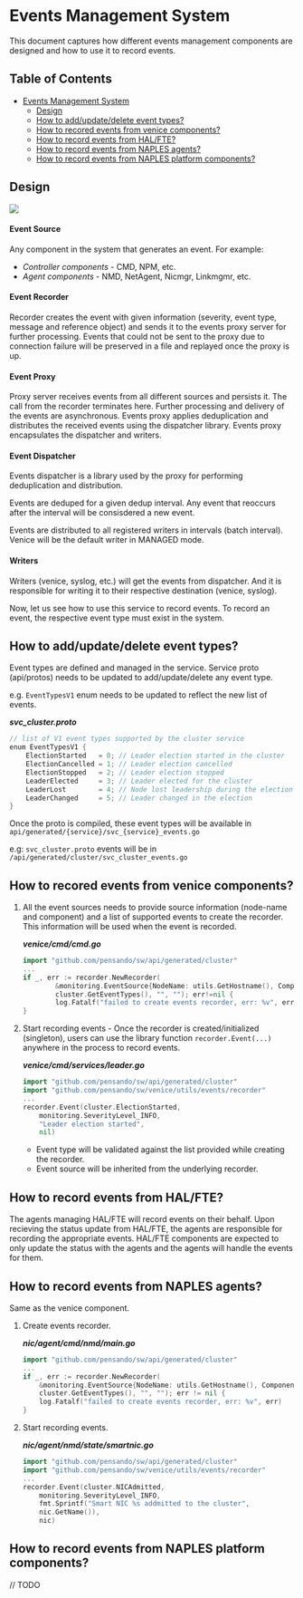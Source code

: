 # Events Management System
This document captures how different events management components are designed and how to use it to record events.

Table of Contents
-----------------
* [Events Management System](#events-management-system)
  * [Design](#design)
  * [How to add/update/delete event types?](#how-to-addupdatedelete-event-types)
  * [How to recored events from venice components?](#how-to-recored-events-from-venice-components)
  * [How to record events from HAL/FTE?](#how-to-record-events-from-halfte)
  * [How to record events from NAPLES agents?](#how-to-record-events-from-naples-agents)
  * [How to record events from NAPLES platform components?](#how-to-record-events-from-naples-platform-components)

## Design
![](https://drive.google.com/uc?id=13XX4KYNDeryxA6P6agUKz_YQkfF41Tso)

#### Event Source
Any component in the system that generates an event. For example:

* *Controller components* - CMD, NPM, etc.
* *Agent components* - NMD, NetAgent, Nicmgr, Linkmgmr, etc.

#### Event Recorder
Recorder creates the event with given information (severity, event type, message and reference object) and sends it to the events proxy server for further processing. Events that could not be sent to the proxy due to connection failure will be preserved in a file and replayed once the proxy is up.

#### Event Proxy
Proxy server receives events from all different sources and persists it. The call from the recorder terminates here. Further processing and delivery of the events are asynchronous. Events proxy applies deduplication and distributes the received events using the dispatcher library. Events proxy encapsulates the dispatcher and writers.

#### Event Dispatcher
Events dispatcher is a library used by the proxy for performing deduplication and distribution.

Events are deduped for a given dedup interval. Any event that reoccurs after the interval will be consisdered a new event.

Events are distributed to all registered writers in intervals (batch interval). Venice will be the default writer in MANAGED mode.

#### Writers
Writers (venice, syslog, etc.) will get the events from dispatcher. And it is responsible for writing it to their respective destination (venice, syslog).

Now, let us see how to use this service to record events. To record an event, the respective event type must exist in the system.

## How to add/update/delete event types?

Event types are defined and managed in the service. Service proto (api/protos) needs to be updated to add/update/delete any event type.

e.g. `EventTypesV1` enum needs to be updated to reflect the new list of events.

***svc_cluster.proto***

```go
// list of V1 event types supported by the cluster service
enum EventTypesV1 {
    ElectionStarted   = 0; // Leader election started in the cluster
    ElectionCancelled = 1; // Leader election cancelled
    ElectionStopped   = 2; // Leader election stopped
    LeaderElected     = 3; // Leader elected for the cluster
    LeaderLost        = 4; // Node lost leadership during the election
    LeaderChanged     = 5; // Leader changed in the election
}

```

Once the proto is compiled, these event types will be available in `api/generated/{service}/svc_{service}_events.go`

e.g: `svc_cluster.proto` events will be in `/api/generated/cluster/svc_cluster_events.go`

## How to recored events from venice components?
1. All the event sources needs to provide source information (node-name and component) and a list of supported events to create the recorder. This information will be used when the event is recorded.

	***venice/cmd/cmd.go***

	```go
	import "github.com/pensando/sw/api/generated/cluster"
	...
	if _, err := recorder.NewRecorder(
			&monitoring.EventSource{NodeName: utils.GetHostname(), Component: globals.Cmd},
			cluster.GetEventTypes(), "", ""); err!=nil {
			log.Fatalf("failed to create events recorder, err: %v", err)
	}
	```

2. Start recording events - Once the recorder is created/initialized (singleton), users can use the library function `recorder.Event(...)` anywhere in the process to record events.

	***venice/cmd/services/leader.go***

	```go
	import "github.com/pensando/sw/api/generated/cluster"
	import "github.com/pensando/sw/venice/utils/events/recorder"
	...
	recorder.Event(cluster.ElectionStarted,
		monitoring.SeverityLevel_INFO,
		"Leader election started",
		nil)
	```

	- Event type will be validated against the list provided while creating the recorder.
	- Event source will be inherited from the underlying recorder.

## How to record events from HAL/FTE?
The agents managing HAL/FTE will record events on their behalf. Upon recieving the status update from HAL/FTE, the agents are responsible for recording the appropriate events. HAL/FTE components are expected to only update the status with the agents and the agents will handle the events for them.

## How to record events from NAPLES agents?

Same as the venice component.

1. Create events recorder.

	***nic/agent/cmd/nmd/main.go***

	```go
	import "github.com/pensando/sw/api/generated/cluster"
	...
	if _, err := recorder.NewRecorder(
		&monitoring.EventSource{NodeName: utils.GetHostname(), Component: globals.Nmd},
		cluster.GetEventTypes(), "", ""); err != nil {
		log.Fatalf("failed to create events recorder, err: %v", err)
	}

	```

2. Start recording events.

	***nic/agent/nmd/state/smartnic.go***

	```go
	import "github.com/pensando/sw/api/generated/cluster"
	import "github.com/pensando/sw/venice/utils/events/recorder"
	...
	recorder.Event(cluster.NICAdmitted,
		monitoring.SeverityLevel_INFO,
		fmt.Sprintf("Smart NIC %s addmitted to the cluster",
		nic.GetName()),
		nic)
	```


## How to record events from NAPLES platform components?
// TODO